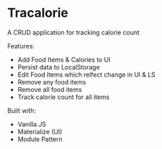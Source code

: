 # Tracalorie
A CRUD application for tracking calorie count

Features:
 - Add Food Items & Calories to UI
 - Persist data to LocalStorage
 - Edit Food Items which relfect change in UI & LS
 - Remove any food items
 - Remove all food items
 - Track calorie count for all items

Built with:
 - Vanilla JS
 - Materialize (UI)
 - Module Pattern
